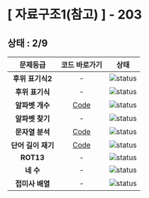 # [ 자료구조1(참고) ] - 203
## 상태 : 2/9

| 문제등급 | 코드 바로가기 | 상태 |
| :-: | :-: | :-: |
| **후위 표기식2** | - | ![status][PREPARING] |
| **후위 표기식** | - | ![status][PREPARING] |
| **알파벳 개수** | [Code](./_10808/Main.java) | ![status][DONE] |
| **알파벳 찾기** | - | ![status][PREPARING] |
| **문자열 분석** | [Code](./_10820/Main.java) | ![status][DONE] |
| **단어 길이 재기** | [Code](./_2743/Main.java) | ![status][DONE] |
| **ROT13** | - | ![status][PREPARING] |
| **네 수** | - | ![status][PREPARING] |
| **접미사 배열** | - | ![status][PREPARING] |

[PREPARING]: https://img.shields.io/badge/-준비%20중-B31B1B
[DOING]: https://img.shields.io/badge/-진행%20중-31AE0F
[DONE]: https://img.shields.io/badge/-완%20료-006EBD
